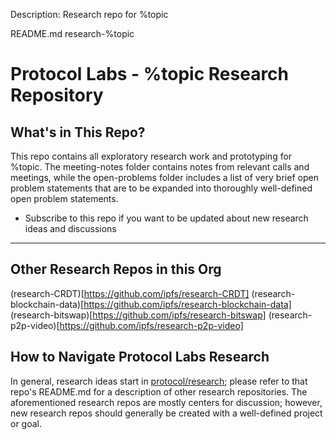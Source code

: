 

Description: Research repo for %topic

README.md
research-%topic

# Protocol Labs - %topic Research Repository


## What's in This Repo?

This repo contains all exploratory research work and prototyping for %topic.  The meeting-notes folder contains notes from relevant calls and meetings, while the open-problems folder includes a list of very brief open problem statements that are to be expanded into thoroughly well-defined open problem statements.



 - Subscribe to this repo if you want to be updated about new research ideas and discussions

---

## Other Research Repos in this Org

(research-CRDT)[https://github.com/ipfs/research-CRDT]
(research-blockchain-data)[https://github.com/ipfs/research-blockchain-data]
(research-bitswap)[https://github.com/ipfs/research-bitswap]
(research-p2p-video)[https://github.com/ipfs/research-p2p-video]


## How to Navigate Protocol Labs Research 
In general, research ideas start in [protocol/research](https://github.com/protocol/research); please refer to that repo's README.md for a description of other research repositories.  The aforementioned research repos are mostly centers for discussion; however, new research repos should generally be created with a well-defined project or goal.
